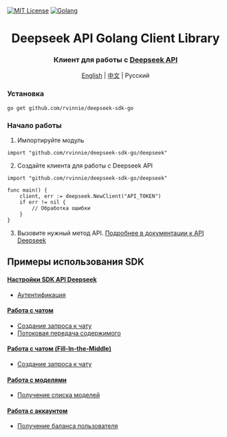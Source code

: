 [![MIT License](https://img.shields.io/badge/license-MIT-blue.svg)](LICENSE)
[![Golang](https://img.shields.io/badge/Go-v1.21-EEEEEE?logo=go&logoColor=white&labelColor=00ADD8)](https://go.dev/)

<div align="center">
    <h1 align="center">Deepseek API Golang Client Library
    </h1>
    <h3 align="center">Клиент для работы с <a href="https://api-docs.deepseek.com/">Deepseek API</a>
    </h3>
    <p align="center">
        <a href="README.md">English</a> | <a href="README.zh.md">中文</a> | Русский
    </p>
</div>

### Установка
`go get github.com/rvinnie/deepseek-sdk-go`

### Начало работы
1. Импортируйте модуль
```golang
import "github.com/rvinnie/deepseek-sdk-go/deepseek"
```
2. Создайте клиента для работы с Deepseek API
```golang
import "github.com/rvinnie/deepseek-sdk-go/deepseek"

func main() {
    client, err := deepseek.NewClient("API_TOKEN")
    if err != nil {
        // Обработка ошибки
    }
}
```
3. Вызовите нужный метод API. [Подробнее в документации к API Deepseek](https://api-docs.deepseek.com/api/deepseek-api)

## Примеры использования SDK
#### [Настройки SDK API Deepseek](https://github.com/rvinnie/deepseek-sdk-go/blob/main/docs/examples/01-configuration.ru.md)
* [Аутентификация](https://github.com/rvinnie/deepseek-sdk-go/blob/main/docs/examples/01-configuration.ru.md#Аутентификация)
#### [Работа с чатом](https://github.com/rvinnie/deepseek-sdk-go/blob/main/docs/examples/02-chat-completions.ru.md)
* [Создание запроса к чату](https://github.com/rvinnie/deepseek-sdk-go/blob/main/docs/examples/02-chat-completions.ru.md#Создание-запроса-к-чату)
* [Потоковая передача содержимого](https://github.com/rvinnie/deepseek-sdk-go/blob/main/docs/examples/02-chat-completions.ru.md#Потоковая-передача-содержимого)
#### [Работа с чатом (Fill-In-the-Middle)](https://github.com/rvinnie/deepseek-sdk-go/blob/main/docs/examples/03-fim-completions.ru.md)
* [Создание запроса к чату](https://github.com/rvinnie/deepseek-sdk-go/blob/main/docs/examples/03-fim-completions.ru.md#Создание-запроса-к-чату)
#### [Работа с моделями](https://github.com/rvinnie/deepseek-sdk-go/blob/main/docs/examples/04-models.ru.md)
* [Получение списка моделей](https://github.com/rvinnie/deepseek-sdk-go/blob/main/docs/examples/04-models.ru.md#Получение-списка-моделей)
#### [Работа с аккаунтом](https://github.com/rvinnie/deepseek-sdk-go/blob/main/docs/examples/05-user.ru.md)
* [Получение баланса пользователя](https://github.com/rvinnie/deepseek-sdk-go/blob/main/docs/examples/05-user.ru.md#Получение-баланса-пользователя)